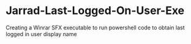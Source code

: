 # Jarrad-Last-Logged-On-User-Exe
Creating a Winrar SFX executable to run powershell  code to obtain last logged in user display name
